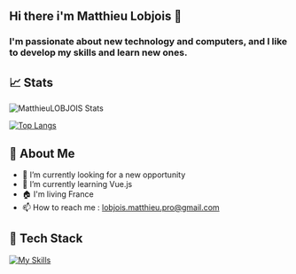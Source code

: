 ## Hi there i'm Matthieu Lobjois 👋
### I'm passionate about new technology and computers, and I like to develop my skills and learn new ones.
## 📈 Stats
![MatthieuLOBJOIS Stats](https://github-readme-stats.vercel.app/api?username=MatthieuLOBJOIS&theme=vue-dark&show_icons=true&hide_border=true&count_private=true)

[![Top Langs](https://github-readme-stats.vercel.app/api/top-langs/?username=MatthieuLOBJOIS&layout=donut)](https://github.com/anuraghazra/github-readme-stats)

## 🚀 About Me
- 🔭 I’m currently looking for a new opportunity
- 🌱 I’m currently learning Vue.js
- 🏠 I'm living France
- 📫 How to reach me : lobjois.matthieu.pro@gmail.com

## 🦾 Tech Stack
[![My Skills](https://skillicons.dev/icons?i=js,html,css,php,mysql,python,react,vscode)](https://skillicons.dev)
